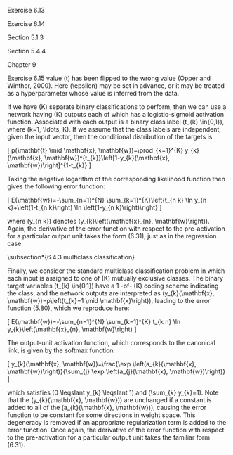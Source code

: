 Exercise 6.13

Exercise 6.14

Section 5.1.3

Section 5.4.4

Chapter 9

Exercise 6.15 value \(t\) has been flipped to the wrong value (Opper and Winther, 2000). Here \(\epsilon\) may be set in advance, or it may be treated as a hyperparameter whose value is inferred from the data.

If we have \(K\) separate binary classifications to perform, then we can use a network having \(K\) outputs each of which has a logistic-sigmoid activation function. Associated with each output is a binary class label \(t_{k} \in\{0,1\}\), where \(k=1, \ldots, K\). If we assume that the class labels are independent, given the input vector, then the conditional distribution of the targets is

\[
p(\mathbf{t} \mid \mathbf{x}, \mathbf{w})=\prod_{k=1}^{K} y_{k}(\mathbf{x}, \mathbf{w})^{t_{k}}\left[1-y_{k}(\mathbf{x}, \mathbf{w})\right]^{1-t_{k}}
\]

Taking the negative logarithm of the corresponding likelihood function then gives the following error function:

\[
E(\mathbf{w})=-\sum_{n=1}^{N} \sum_{k=1}^{K}\left\{t_{n k} \ln y_{n k}+\left(1-t_{n k}\right) \ln \left(1-y_{n k}\right)\right\}
\]

where \(y_{n k}\) denotes \(y_{k}\left(\mathbf{x}_{n}, \mathbf{w}\right)\). Again, the derivative of the error function with respect to the pre-activation for a particular output unit takes the form (6.31), just as in the regression case.

\subsection*{6.4.3 multiclass classification}

Finally, we consider the standard multiclass classification problem in which each input is assigned to one of \(K\) mutually exclusive classes. The binary target variables \(t_{k} \in\{0,1\}\) have a 1 -of- \(K\) coding scheme indicating the class, and the network outputs are interpreted as \(y_{k}(\mathbf{x}, \mathbf{w})=p\left(t_{k}=1 \mid \mathbf{x}\right)\), leading to the error function (5.80), which we reproduce here:

\[
E(\mathbf{w})=-\sum_{n=1}^{N} \sum_{k=1}^{K} t_{k n} \ln y_{k}\left(\mathbf{x}_{n}, \mathbf{w}\right)
\]

The output-unit activation function, which corresponds to the canonical link, is given by the softmax function:

\[
y_{k}(\mathbf{x}, \mathbf{w})=\frac{\exp \left(a_{k}(\mathbf{x}, \mathbf{w})\right)}{\sum_{j} \exp \left(a_{j}(\mathbf{x}, \mathbf{w})\right)}
\]

which satisfies \(0 \leqslant y_{k} \leqslant 1\) and \(\sum_{k} y_{k}=1\). Note that the \(y_{k}(\mathbf{x}, \mathbf{w})\) are unchanged if a constant is added to all of the \(a_{k}(\mathbf{x}, \mathbf{w})\), causing the error function to be constant for some directions in weight space. This degeneracy is removed if an appropriate regularization term is added to the error function. Once again, the derivative of the error function with respect to the pre-activation for a particular output unit takes the familiar form (6.31).